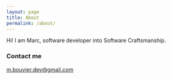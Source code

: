 ```yaml
---
layout: page
title: About
permalink: /about/
---
```


Hi! I am Marc, software developer into Software Craftsmanship.

### Contact me

[m.bouvier.dev@gmail.com](mailto:m.bouvier.dev@gmail.com)
